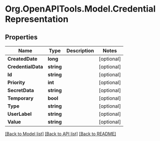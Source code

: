 # Org.OpenAPITools.Model.CredentialRepresentation

## Properties

Name | Type | Description | Notes
------------ | ------------- | ------------- | -------------
**CreatedDate** | **long** |  | [optional] 
**CredentialData** | **string** |  | [optional] 
**Id** | **string** |  | [optional] 
**Priority** | **int** |  | [optional] 
**SecretData** | **string** |  | [optional] 
**Temporary** | **bool** |  | [optional] 
**Type** | **string** |  | [optional] 
**UserLabel** | **string** |  | [optional] 
**Value** | **string** |  | [optional] 

[[Back to Model list]](../README.md#documentation-for-models) [[Back to API list]](../README.md#documentation-for-api-endpoints) [[Back to README]](../README.md)

